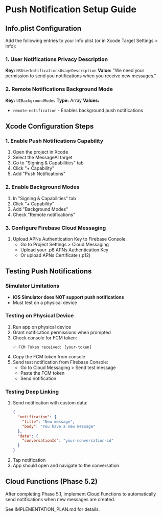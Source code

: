# Push Notification Setup Guide

## Info.plist Configuration

Add the following entries to your Info.plist (or in Xcode Target Settings > Info):

### 1. User Notifications Privacy Description
**Key:** `NSUserNotificationsUsageDescription`
**Value:** "We need your permission to send you notifications when you receive new messages."

### 2. Remote Notifications Background Mode
**Key:** `UIBackgroundModes`
**Type:** Array
**Values:**
- `remote-notification` - Enables background push notifications

## Xcode Configuration Steps

### 1. Enable Push Notifications Capability
1. Open the project in Xcode
2. Select the MessageAI target
3. Go to "Signing & Capabilities" tab
4. Click "+ Capability"
5. Add "Push Notifications"

### 2. Enable Background Modes
1. In "Signing & Capabilities" tab
2. Click "+ Capability"
3. Add "Background Modes"
4. Check "Remote notifications"

### 3. Configure Firebase Cloud Messaging
1. Upload APNs Authentication Key to Firebase Console:
   - Go to Project Settings > Cloud Messaging
   - Upload your .p8 APNs Authentication Key
   - Or upload APNs Certificate (.p12)

## Testing Push Notifications

### Simulator Limitations
- **iOS Simulator does NOT support push notifications**
- Must test on a physical device

### Testing on Physical Device
1. Run app on physical device
2. Grant notification permissions when prompted
3. Check console for FCM token:
   ```
   ✅ FCM Token received: [your-token]
   ```
4. Copy the FCM token from console
5. Send test notification from Firebase Console:
   - Go to Cloud Messaging > Send test message
   - Paste the FCM token
   - Send notification

### Testing Deep Linking
1. Send notification with custom data:
   ```json
   {
     "notification": {
       "title": "New message",
       "body": "You have a new message"
     },
     "data": {
       "conversationId": "your-conversation-id"
     }
   }
   ```
2. Tap notification
3. App should open and navigate to the conversation

## Cloud Functions (Phase 5.2)

After completing Phase 5.1, implement Cloud Functions to automatically send notifications when new messages are created.

See IMPLEMENTATION_PLAN.md for details.
